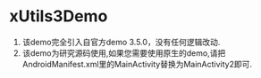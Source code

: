 # xUtils3Demo
1. 该demo完全引入自官方demo 3.5.0，没有任何逻辑改动.
2. 该demo为研究源码使用,如果您需要使用原生的demo,请把AndroidManifest.xml里的MainActivity替换为MainActivity2即可.

